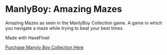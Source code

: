 # ManlyBoy: Amazing Mazes
Amazing Mazes as seen in the ManlyBoy Collection game. A game in which you navigate a maze while trying to beat your best times.

Made with HaxeFlixel

[Purchase Manyly Boy Collection Here](https://divineknight.itch.io/manly-boy-collection)
